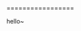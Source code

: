
=================
<!DOCTYPE html>
<html>
<head>
  <meta charset="utf-8">
  <title>welcome to my lake</title>
</head>
<body>
<p>hello~</p>
</body>
</html>
